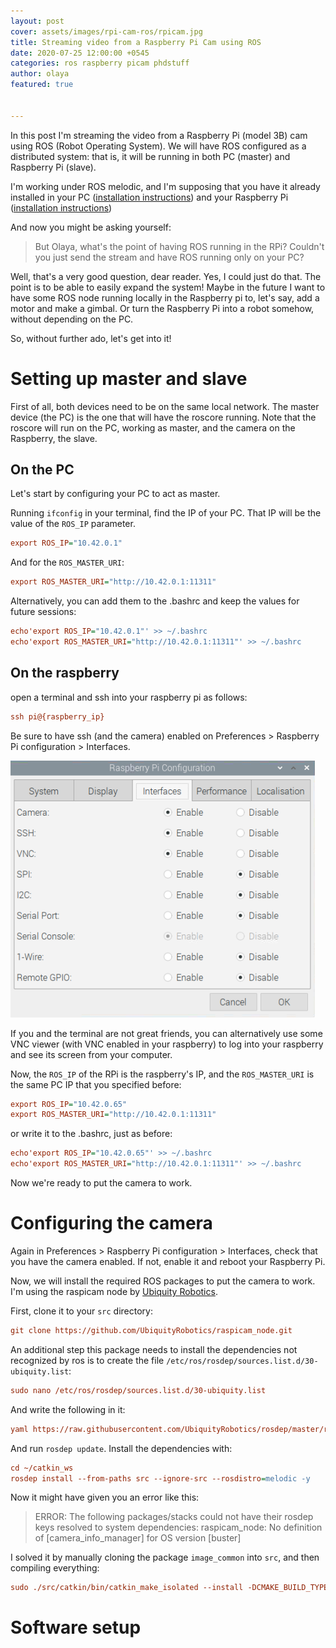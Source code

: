 ```yaml
---
layout: post
cover: assets/images/rpi-cam-ros/rpicam.jpg
title: Streaming video from a Raspberry Pi Cam using ROS
date: 2020-07-25 12:00:00 +0545
categories: ros raspberry picam phdstuff
author: olaya
featured: true


---
```

In this post I'm streaming the video from a Raspberry Pi (model 3B) cam using ROS
(Robot Operating System). We will have ROS configured as a distributed system: that is,
it will be running in both PC (master) and Raspberry Pi (slave).

I'm working under ROS melodic, and I'm supposing that you have it already installed
in your PC ([installation instructions](http://wiki.ros.org/melodic/Installation/Ubuntu))
and your Raspberry Pi ([installation instructions](http://wiki.ros.org/ROSberryPi/Installing%20ROS%20Melodic%20on%20the%20Raspberry%20Pi))

And now you might be asking yourself:

> But Olaya, what's the point of having ROS running in the RPi? Couldn't you just
> send the stream and have ROS running only on your PC?

Well, that's a very good question, dear reader. Yes, I could just do that.
The point is to be able to easily expand the system!
Maybe in the future I want to have some ROS node running locally in the
Raspberry pi to, let's say, add a motor and make a gimbal. Or turn the Raspberry Pi into
a robot somehow, without depending on the PC.

So, without further ado, let's get into it!


# Setting up master and slave
First of all, both devices need to be on the same local network.
The master device (the PC) is the one that will have the roscore running.
Note that the roscore will run on the PC, working as master, and the camera on the Raspberry, the slave.

## On the PC
Let's start by configuring your PC to act as master.

Running `ifconfig` in your terminal, find the IP of your PC. That IP will be the
value of the `ROS_IP` parameter.

```ini
export ROS_IP="10.42.0.1"
```

And for the `ROS_MASTER_URI`:

```ini
export ROS_MASTER_URI="http://10.42.0.1:11311"
```

Alternatively, you can add them to the .bashrc and keep the values for future sessions:

```ini
echo'export ROS_IP="10.42.0.1"' >> ~/.bashrc
echo'export ROS_MASTER_URI="http://10.42.0.1:11311"' >> ~/.bashrc
```

## On the raspberry

open a terminal and ssh into your raspberry pi as follows:
```ini
ssh pi@{raspberry_ip}
```

Be sure to have ssh (and the camera) enabled on Preferences > Raspberry Pi configuration > Interfaces.

![](https://raw.githubusercontent.com/olayasturias/olayasturias.github.io/master/assets/images/rpi-cam-ros/interfaces.PNG)

If you and the terminal are not great friends, you can alternatively use some
VNC viewer (with VNC enabled in your raspberry) to log into
your raspberry and see its screen from your computer.

Now, the `ROS_IP` of the RPi is the raspberry's IP, and the `ROS_MASTER_URI` is the
same PC IP that you specified before:
```ini
export ROS_IP="10.42.0.65"
export ROS_MASTER_URI="http://10.42.0.1:11311"
```
or write it to the .bashrc, just as before:
```ini
echo'export ROS_IP="10.42.0.65"' >> ~/.bashrc
echo'export ROS_MASTER_URI="http://10.42.0.1:11311"' >> ~/.bashrc
```

Now we're ready to put the camera to work.

# Configuring the camera

Again in Preferences > Raspberry Pi configuration > Interfaces,
check that you have the camera enabled. If not, enable it and reboot
your Raspberry Pi.

Now, we will install the required ROS packages to put the camera to work.
I'm using the raspicam node by [Ubiquity Robotics](https://github.com/UbiquityRobotics/raspicam_node).

First, clone it to your `src` directory:

```ini
git clone https://github.com/UbiquityRobotics/raspicam_node.git
```
An additional step this package needs to install the dependencies not recognized by ros is
to create the file `/etc/ros/rosdep/sources.list.d/30-ubiquity.list`:

```ini
sudo nano /etc/ros/rosdep/sources.list.d/30-ubiquity.list
```
And write the following in it:

```ini
yaml https://raw.githubusercontent.com/UbiquityRobotics/rosdep/master/raspberry-pi.yaml
```

And run `rosdep update`. Install the dependencies with:

```ini
cd ~/catkin_ws
rosdep install --from-paths src --ignore-src --rosdistro=melodic -y
```

Now it might have given you an error like this:

> ERROR: The following packages/stacks could not have their rosdep keys resolved to system dependencies:
> raspicam_node: No definition of [camera_info_manager] for OS version [buster]

I solved it by manually cloning the package `image_common` into `src`, and then
compiling everything:

```ini
sudo ./src/catkin/bin/catkin_make_isolated --install -DCMAKE_BUILD_TYPE=Release --install-space /opt/ros/melodic
```








# Software setup

